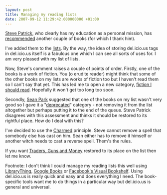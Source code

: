 ```yaml
---
layout: post
title: Managing my reading lists
date: 2007-09-12 11:29:42.000000000 +01:00
---
```

<a target="_blank" href="http://stephenpatrick.wordpress.com/">Steve Patrick</a>, who clearly has my education as a personal mission, has <a target="_blank" href="http://blog.dominicsayers.com/2007/09/10/book-lists/#comment-15829">recommended</a> another couple of books (for which I thank him).

I've added them to the <a target="_blank" href="http://del.icio.us/dominicsayers/listofbooklists">lists</a>. By the way, the idea of storing del.icio.us tags in del.icio.us itself is a fabulous one which I can see all sorts of uses for. I am very pleased with my list of lists.

Now, Steve's comment raises a couple of points of order. Firstly, one of the books is a work of fiction. You (o erudite reader) might think that some of the other books on my lists are works of fiction too but I haven't read them so I can't say that yet. This has led me to open a new category, <a target="_blank" href="http://del.icio.us/dominicsayers/fictiontoread">fiction I should read</a>. Hopefully it won't get too long too soon.

Secondly, <a target="_blank" href="http://parkparadigm.com/">Sean Park</a> suggested that one of the books on my list wasn't very good so I gave it a "<a target="_blank" href="http://del.icio.us/dominicsayers/minusvote">deprecated</a>" category - not removing it from the list altogether but perhaps putting it to the end of the queue. Steve Patrick disagrees with this assessment and thinks it should be restored to its rightful place. How do I deal with this?

I've decided to use the <a target="_blank" href="http://en.wikipedia.org/wiki/Charmed">Charmed</a> principle. Steve cannot remove a spell that somebody else has cast on him. Sean either has to remove it himself or another witch needs to cast a reverse spell. Them's the rules.

If you want <a target="_blank" href="http://books.google.com/books?id=71JrAAAACAAJ">Traders, Guns and Money</a> restored to its place on the list then let me know.

Footnote: I don't think I could manage my reading lists this well using <a target="_blank" href="http://www.librarything.com/catalog/DominicSayers">LibraryThing</a>, <a target="_blank" href="http://books.google.co.uk">Google Books</a> or <a target="_blank" href="http://www.facebook.com/apps/application.php?api_key=044e19993aeee4f3eb7ae73bf0aa9321">Facebook's Visual Bookshelf</a>. Using del.icio.us is really quick and easy and does everything I need. The book-specific tools want me to do things in a particular way but del.icio.us is general and universal.

